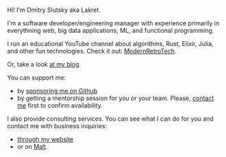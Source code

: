 Hi! I'm Dmitry Slutsky aka Lakret.

I'm a software developer/engineering manager with experience primarily in everythning web, big data applications, ML, and functional programming.

I run an educational YouTube channel about algorithms, Rust, Elixir, Julia, and other fun technologies.
Check it out: [ModernRetroTech](https://www.youtube.com/c/ModernRetroTech). 

Or, take a look [at my blog](https://lakret.net/blog).

You can support me:

- by [sponsoring me on Github](https://github.com/sponsors/Lakret)
- by getting a mentorship session for you or your team. Please, [contact me](https://lakret.net/) first to confirm availability.

I also provide consulting services. You can see what I can do for you and contact me with business inquiries:

- [through my website](https://lakret.net/)
- or on [Malt](https://en.malt.de/profile/lakret).
